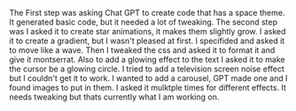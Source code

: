 The First step was asking Chat GPT to create code that has a space theme. It generated basic code, but it needed a lot of tweaking. 
The second step was I asked it to create star animations, it makes them slightly grow. 
I asked it to create a gradient, but I wasn't pleased at first. I specifided and asked it to move like a wave.
Then I tweaked the css and asked it to format it and give it montserrat. Also to add a glowing effect to the text
I asked it to make the cursor be a glowing circle. 
I tried to add a television screen noise effect but I couldn't get it to work.
I wanted to add a carousel, GPT made one and I found images to put in them. I asked it mulktple times for different effects. It needs tweaking but thats currently what I am working on.

